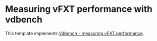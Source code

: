 # Measuring vFXT performance with vdbench

This template implements [Vdbench - measuring vFXT performance](../../docs/vdbench.md).
